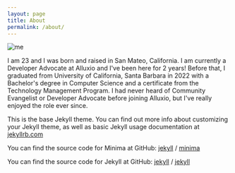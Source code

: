 ```yaml
---
layout: page
title: About
permalink: /about/
---
```


![me](about/assets/_img/IMG_1366.png)

I am 23 and I was born and raised in San Mateo, California. I am currently a Developer Advocate at Alluxio and I've been here for 2 years! Before that, I graduated from University of California, Santa Barbara in 2022 with a Bachelor's degree in Computer Science and a certificate from the Technology Management Program. I had never heard of Community Evangelist or Developer Advocate before joining Alluxio, but I've really enjoyed the role ever since.

This is the base Jekyll theme. You can find out more info about customizing your Jekyll theme, as well as basic Jekyll usage documentation at [jekyllrb.com](https://jekyllrb.com/)

You can find the source code for Minima at GitHub:
[jekyll][jekyll-organization] /
[minima](https://github.com/jekyll/minima)

You can find the source code for Jekyll at GitHub:
[jekyll][jekyll-organization] /
[jekyll](https://github.com/jekyll/jekyll)


[jekyll-organization]: https://github.com/jekyll
